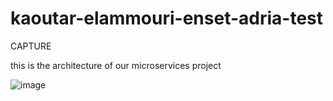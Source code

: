 # kaoutar-elammouri-enset-adria-test
CAPTURE

this is the architecture of our microservices project

![image](https://github.com/Elammourikaoutar/kaoutar-elammouri-enset-adria-test/assets/106027819/b1a393d9-215d-469b-a671-70bd53b15c56)
